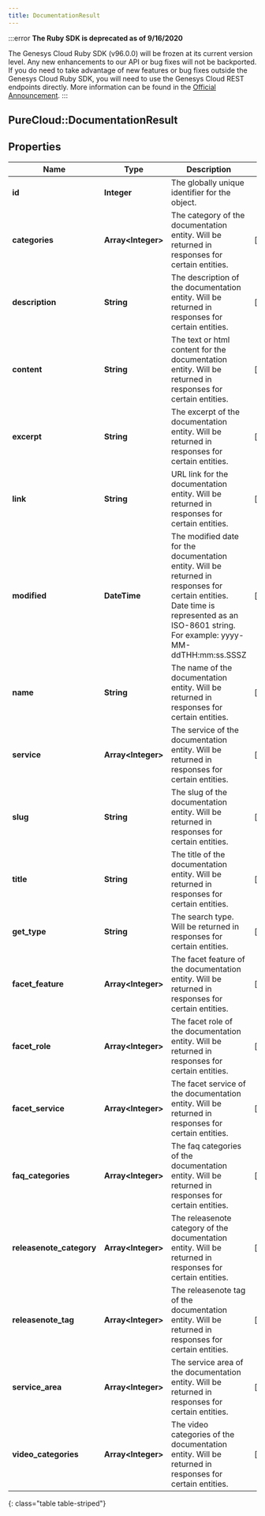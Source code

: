 ```yaml
---
title: DocumentationResult
---
```


:::error
**The Ruby SDK is deprecated as of 9/16/2020**

The Genesys Cloud Ruby SDK (v96.0.0) will be frozen at its current version level. Any new enhancements to our API or bug fixes will not be backported. If you do need to take advantage of new features or bug fixes outside the Genesys Cloud Ruby SDK, you will need to use the Genesys Cloud REST endpoints directly. More information can be found in the [Official Announcement](https://developer.mypurecloud.com/forum/t/announcement-genesys-cloud-ruby-sdk-end-of-life/8850).
:::


## PureCloud::DocumentationResult

## Properties

|Name | Type | Description | Notes|
|------------ | ------------- | ------------- | -------------|
| **id** | **Integer** | The globally unique identifier for the object. | |
| **categories** | **Array&lt;Integer&gt;** | The category of the documentation entity. Will be returned in responses for certain entities. | [optional] |
| **description** | **String** | The description of the documentation entity. Will be returned in responses for certain entities. | [optional] |
| **content** | **String** | The text or html content for the documentation entity. Will be returned in responses for certain entities. | [optional] |
| **excerpt** | **String** | The excerpt of the documentation entity. Will be returned in responses for certain entities. | [optional] |
| **link** | **String** | URL link for the documentation entity. Will be returned in responses for certain entities. | [optional] |
| **modified** | **DateTime** | The modified date for the documentation entity. Will be returned in responses for certain entities. Date time is represented as an ISO-8601 string. For example: yyyy-MM-ddTHH:mm:ss.SSSZ | [optional] |
| **name** | **String** | The name of the documentation entity. Will be returned in responses for certain entities. | [optional] |
| **service** | **Array&lt;Integer&gt;** | The service of the documentation entity. Will be returned in responses for certain entities. | [optional] |
| **slug** | **String** | The slug of the documentation entity. Will be returned in responses for certain entities. | [optional] |
| **title** | **String** | The title of the documentation entity. Will be returned in responses for certain entities. | [optional] |
| **get_type** | **String** | The search type. Will be returned in responses for certain entities. | [optional] |
| **facet_feature** | **Array&lt;Integer&gt;** | The facet feature of the documentation entity. Will be returned in responses for certain entities. | [optional] |
| **facet_role** | **Array&lt;Integer&gt;** | The facet role of the documentation entity. Will be returned in responses for certain entities. | [optional] |
| **facet_service** | **Array&lt;Integer&gt;** | The facet service of the documentation entity. Will be returned in responses for certain entities. | [optional] |
| **faq_categories** | **Array&lt;Integer&gt;** | The faq categories of the documentation entity. Will be returned in responses for certain entities. | [optional] |
| **releasenote_category** | **Array&lt;Integer&gt;** | The releasenote category of the documentation entity. Will be returned in responses for certain entities. | [optional] |
| **releasenote_tag** | **Array&lt;Integer&gt;** | The releasenote tag of the documentation entity. Will be returned in responses for certain entities. | [optional] |
| **service_area** | **Array&lt;Integer&gt;** | The service area of the documentation entity. Will be returned in responses for certain entities. | [optional] |
| **video_categories** | **Array&lt;Integer&gt;** | The video categories of the documentation entity. Will be returned in responses for certain entities. | [optional] |
{: class="table table-striped"}


